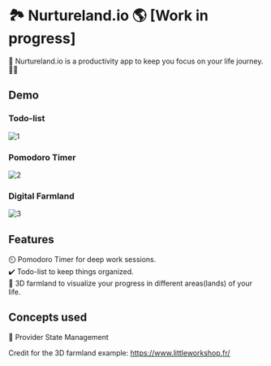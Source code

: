 # 🏞️ Nurtureland.io 🌎 [Work in progress]

🏁 Nurtureland.io is a productivity app to keep you focus on your life journey. 🏃‍♂️

## Demo
### Todo-list
![1](https://im3.ezgif.com/tmp/ezgif-3-5b768819b79d.gif)
### Pomodoro Timer
![2](https://im3.ezgif.com/tmp/ezgif-3-5b768819b79d.gif)
### Digital Farmland
![3](https://im3.ezgif.com/tmp/ezgif-3-fa21099b2877.gif)



## Features

⏲️ Pomodoro Timer for deep work sessions. <br>
✔️ Todo-list to keep things organized. <br>
🌲 3D farmland to visualize your progress in different areas(lands) of your life. <br>

## Concepts used

📝 Provider State Management




Credit for the 3D farmland example: https://www.littleworkshop.fr/ 
